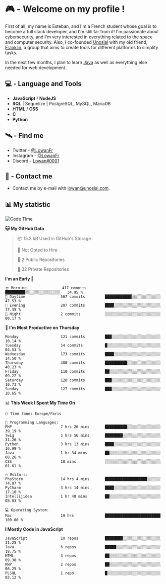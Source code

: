# 🎮 - Welcome on my profile !
First of all, my name is Esteban, and I'm a French student whose goal is to become a full stack developer, and I'm still far from it!
I'm passionate about cybersecurity, and I'm very interested in everything related to the space and computer security.
Also, I co-founded [Unosial](https://github.com/Unosial) with my old friend, [Franklin](https://github.com/AbaFranklin/), a group that aims to create tools for different platforms to simplify tasks. 

In the next few months, I plan to learn [Java](https://www.java.com/) as well as everything else needed for web development.




## 💻 - Language and Tools
- **JavaScript** / **NodeJS**
- **SQL** | Sequelize | PostgreSQL, MySQL, MariaDB
- **HTML** / **CSS**
- **C**
- **Python**

## 🛰️ - Find me

 - Twitter - [@LowanFr](https://twitter.com/LowanFr/)
 - Instagram - [@LowanFr](https://instagram.com/LowanFr)
 - Discord -  [Lowan#0001](https://unosial.bio/Lowan)
 
## 📡 - Contact me
 - Contact me by e-mail with [lowan@unosial.com](mailto:lowan@unosial.com).

## 📊 My statistic
<!--START_SECTION:waka-->
![Code Time](http://img.shields.io/badge/Code%20Time-858%20hrs%2028%20mins-blue)

**🐱 My GitHub Data** 

> 📦 15.3 kB Used in GitHub's Storage 
 > 
> 🚫 Not Opted to Hire
 > 
> 📜 2 Public Repositories 
 > 
> 🔑 32 Private Repositories 
 > 
**I'm an Early 🐤** 

```text
🌞 Morning                417 commits         █████████░░░░░░░░░░░░░░░░   34.95 % 
🌆 Daytime                567 commits         ████████████░░░░░░░░░░░░░   47.53 % 
🌃 Evening                207 commits         ████░░░░░░░░░░░░░░░░░░░░░   17.35 % 
🌙 Night                  2 commits           ░░░░░░░░░░░░░░░░░░░░░░░░░   00.17 % 
```
📅 **I'm Most Productive on Thursday** 

```text
Monday                   121 commits         ███░░░░░░░░░░░░░░░░░░░░░░   10.14 % 
Tuesday                  54 commits          █░░░░░░░░░░░░░░░░░░░░░░░░   04.53 % 
Wednesday                173 commits         ████░░░░░░░░░░░░░░░░░░░░░   14.50 % 
Thursday                 480 commits         ██████████░░░░░░░░░░░░░░░   40.23 % 
Friday                   110 commits         ██░░░░░░░░░░░░░░░░░░░░░░░   09.22 % 
Saturday                 128 commits         ███░░░░░░░░░░░░░░░░░░░░░░   10.73 % 
Sunday                   127 commits         ███░░░░░░░░░░░░░░░░░░░░░░   10.65 % 
```


📊 **This Week I Spent My Time On** 

```text
🕑︎ Time Zone: Europe/Paris

💬 Programming Languages: 
PHP                      7 hrs 26 mins       ██████████░░░░░░░░░░░░░░░   39.19 % 
Twig                     5 hrs 56 mins       ████████░░░░░░░░░░░░░░░░░   31.26 % 
Python                   3 hrs 13 mins       ████░░░░░░░░░░░░░░░░░░░░░   16.99 % 
Java                     1 hr 34 mins        ██░░░░░░░░░░░░░░░░░░░░░░░   08.26 % 
CSS                      18 mins             ░░░░░░░░░░░░░░░░░░░░░░░░░   01.61 % 

🔥 Editors: 
PhpStorm                 14 hrs 4 mins       ███████████████████░░░░░░   74.07 % 
PyCharm                  3 hrs 14 mins       ████░░░░░░░░░░░░░░░░░░░░░   17.10 % 
Intellijidea             1 hr 40 mins        ██░░░░░░░░░░░░░░░░░░░░░░░   08.83 % 

💻 Operating System: 
Mac                      19 hrs              █████████████████████████   100.00 % 
```

**I Mostly Code in JavaScript** 

```text
JavaScript               10 repos            ████████░░░░░░░░░░░░░░░░░   31.25 % 
Java                     6 repos             █████░░░░░░░░░░░░░░░░░░░░   18.75 % 
HTML                     3 repos             ██░░░░░░░░░░░░░░░░░░░░░░░   09.38 % 
PHP                      2 repos             ██░░░░░░░░░░░░░░░░░░░░░░░   06.25 % 
PLSQL                    1 repo              █░░░░░░░░░░░░░░░░░░░░░░░░   03.12 % 
```




<!--END_SECTION:waka-->
